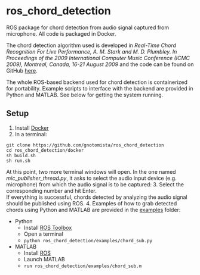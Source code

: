 # ros_chord_detection
ROS package for chord detection from audio signal captured from microphone. All code is packaged in Docker.

The chord detection algorithm used is developed in *Real-Time Chord Recognition For Live Performance, A. M. Stark and M. D. Plumbley. In Proceedings of the 2009 International Computer Music Conference (ICMC 2009), Montreal, Canada, 16-21 August 2009* and the code can be found on GitHub [here](https://github.com/adamstark/Chord-Detector-and-Chromagram).

The whole ROS-based backend used for chord detection is containerized for portability. Example scripts to interface with the backend are provided in Python and MATLAB. See below for getting the system running.

## Setup
1. Install [Docker](https://docs.docker.com/engine/install/)
2. In a terminal:
```
git clone https://github.com/gnotomista/ros_chord_detection
cd ros_chord_detection/docker
sh build.sh
sh run.sh
```
At this point, two more terminal windows will open. In the one named *mic_publisher_thread.py*, it asks to select the audio input device (e.g. microphone) from which the audio signal is to be captured:
3. Select the corresponding number and hit Enter.  
If everything is successful, chords detected by analyzing the audio signal should be published using ROS.
4. Examples of how to grab detected chords using Python and MATLAB are provided in the [examples](https://github.com/gnotomista/ros_chord_detection/tree/main/examples) folder:
* Python
  * Install [ROS Toolbox](https://www.mathworks.com/products/ros.html)
  * Open a terminal
  * `python ros_chord_detection/examples/chord_sub.py`
* MATLAB
  * Install [ROS](http://wiki.ros.org/Installation/)
  * Launch MATLAB
  * `run ros_chord_detection/examples/chord_sub.m`
